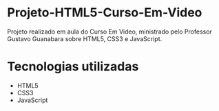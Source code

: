# Projeto-HTML5-Curso-Em-Video
Projeto realizado em aula do Curso Em Video, ministrado pelo Professor Gustavo Guanabara sobre HTML5, CSS3 e JavaScript.

# Tecnologias utilizadas
- HTML5
- CSS3
- JavaScript
